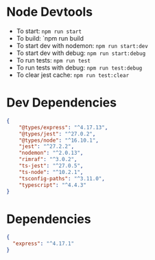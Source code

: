 # Node Devtools

- To start: `npm run start`
- To build: `npm run build
- To start dev with nodemon: `npm run start:dev`
- To start dev with debug: `npm run start:debug`
- To run tests: `npm run test`
- To run tests with debug: `npm run test:debug`
- To clear jest cache: `npm run test:clear`

# Dev Dependencies

```json
{
    "@types/express": "^4.17.13",
    "@types/jest": "^27.0.2",
    "@types/node": "^16.10.1",
    "jest": "^27.2.2",
    "nodemon": "^2.0.13",
    "rimraf": "^3.0.2",
    "ts-jest": "^27.0.5",
    "ts-node": "^10.2.1",
    "tsconfig-paths": "^3.11.0",
    "typescript": "^4.4.3"
}
```

# Dependencies

```json
{
  "express": "^4.17.1"
}
```

